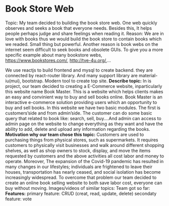 # Book Store Web
Topic:  My team decided to building the book store web. One web quickly observes and seeks a book that everyone needs. Besides this, It helps people perhaps judge and share feelings when reading it.
Reason: We are in love with books thus we would build the book store to contain books which we readed. Small thing but powerful. Another reason is book webs on the internet seem difficult to seek books and obsolete GUIs. To give you a more specific example about many bookstore webs, https://www.bookstores.com/, http://tve-4u.org/,... 

We use reactjs to build frontend and mysql to create backend. they are connected by react-router library. And many support library are material-iu(mui), bootstrap. 
Modern tool to create top site.
**<space>Describe topic:<space>**
<space>In is project, our team decided to creating a E-Commerce website, inparticularly this website name Book Master. This is a website which helps clients makes an easy and convinient way to buy and sell books online. Book Master is an interactive e-commerce solution providing users which an opportunity to buy and sell books.<space>
<space>In this website we have two basic modules. The first is customers’side and from admin’side. The customer can do some basic query that related to book like: search, sell, buy….And admin can access to admin page on the website to change everything as they want and have the ability to add, delete and upload any information regarding the books.<space>
**<space>Motivation why our team chose this topic:<space>**
<space>Customers are used to purchasing things from physical stores, such as supermarkets. It requires customers to physically visit businesses and walk around different shopping shelves, as well as shop owners to stock, display, and move the items requested by customers and the above activities all cost labor and money to operate.<space>
<space>Moreover, The expansion of the Covid-19 pandemic has resulted in many changes in our lifestyles; individuals are frightened to leave their houses, transportation has nearly ceased, and social isolation has become increasingly widespread.<space>
To overcome that problem our team decided to create an online book selling website to both save labor cost, everyone can buy without moving.
Images/videos of similar topics:
Team got so far:
**Features:**
  primary feature: CRUD (creat, read, update, delete)
  secondaty feature: vote
